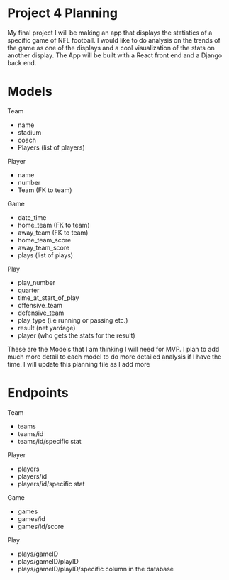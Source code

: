 # Project 4 Planning

My final project I will be making an app that displays the statistics of a specific game of NFL football. I would like to do analysis on the trends of the game as one of the displays and a cool visualization of the stats on another display. The App will be built with a React front end and a Django back end.

# Models

Team

- name
- stadium
- coach
- Players (list of players)

Player

- name
- number
- Team (FK to team)

Game

- date_time
- home_team (FK to team)
- away_team (FK to team)
- home_team_score
- away_team_score
- plays (list of plays)

Play

- play_number
- quarter
- time_at_start_of_play
- offensive_team
- defensive_team
- play_type (i.e running or passing etc.)
- result (net yardage)
- player (who gets the stats for the result)

These are the Models that I am thinking I will need for MVP. I plan to add much more detail to each model to do more detailed analysis if I have the time. I will update this planning file as I add more

# Endpoints

Team

- teams
- teams/id
- teams/id/specific stat

Player

- players
- players/id
- players/id/specific stat

Game

- games
- games/id
- games/id/score

Play

- plays/gameID
- plays/gameID/playID
- plays/gameID/playID/specific column in the database
